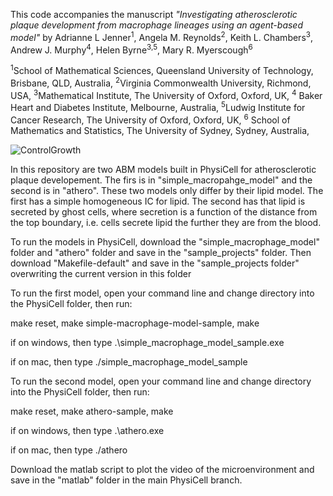 This code accompanies the manuscript *"Investigating atherosclerotic plaque development from macrophage lineages using an agent-based model"* by Adrianne L Jenner<sup>1</sup>, Angela M. Reynolds<sup>2</sup>, Keith L. Chambers<sup>3</sup>, Andrew J. Murphy<sup>4</sup>, Helen Byrne<sup>3,5</sup>, Mary R. Myerscough<sup>6</sup>

<sup>1</sup>School of Mathematical Sciences, Queensland University of Technology, Brisbane, QLD, Australia,
<sup>2</sup>Virginia Commonwealth University, Richmond, USA,
<sup>3</sup>Mathematical Institute, The University of Oxford, Oxford, UK,
<sup>4</sup> Baker Heart and Diabetes Institute, Melbourne, Australia,
<sup>5</sup>Ludwig Institute for Cancer Research, The University of Oxford, Oxford, UK,
<sup>6</sup> School of Mathematics and Statistics, The University of Sydney, Sydney, Australia,

![ControlGrowth](https://user-images.githubusercontent.com/85978071/152262842-950fbb47-dcd1-4da0-9c19-1c6bae2230b0.png)

In this repository are two ABM models built in PhysiCell for atherosclerotic plaque developement. The firs is in "simple_macropahge_model" and the second is in "athero". 
These two models only differ by their lipid model. The first has a simple homogeneous IC for lipid. The second has that lipid is secreted by ghost cells, where
secretion is a function of the distance from the top boundary, i.e. cells secrete lipid the further they are from the blood. 

To run the models in PhysiCell, download the "simple_macrophage_model" folder and "athero" folder and save in the "sample_projects" folder. 
Then download "Makefile-default" and save in the "sample_projects folder" overwriting the current version in this folder

To run the first model, open your command line and change directory into the PhysiCell folder, then run: 

make reset,
make simple-macrophage-model-sample,
make

if on windows, then type 
.\simple_macrophage_model_sample.exe

if on mac, then type
./simple_macrophage_model_sample

To run the second model, open your command line and change directory into the PhysiCell folder, then run: 

make reset,
make athero-sample,
make

if on windows, then type 
.\athero.exe

if on mac, then type
./athero

Download the matlab script to plot the video of the microenvironment and save in the "matlab" folder in the main PhysiCell branch.

